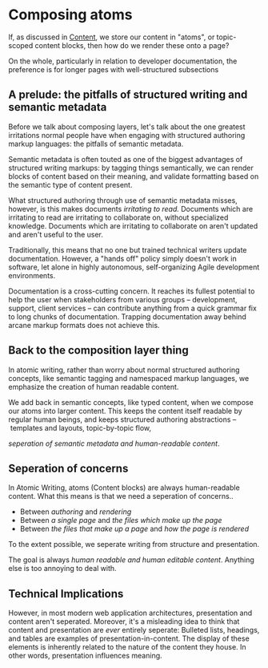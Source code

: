 # Composing atoms

If, as discussed in [Content](content.md), we store our content in "atoms", or topic-scoped content blocks, then how do we render these onto a page?

On the whole, particularly in relation to developer documentation, the preference is for longer pages with well-structured subsections

## A prelude: the pitfalls of structured writing and semantic metadata

Before we talk about composing layers, let's talk about the one greatest irritations normal people have when engaging with structured authoring markup languages: the pitfalls of semantic metadata.

Semantic metadata is often touted as one of the biggest advantages of structured writing markups: by tagging things semantically, we can render blocks of content based on their meaning, and validate formatting based on the semantic type of content present. 

What structured authoring through use of semantic metadata misses, however, is this makes documents _irritating to read._ Documents which are irritating to read are irritating to collaborate on, without specialized knowledge. Documents which are irritating to collaborate on aren't updated and aren't useful to the user.

Traditionally, this means that no one but trained technical writers update documentation. However, a "hands off" policy simply doesn't work in software, let alone in highly autonomous, self-organizing Agile development environments. 

Documentation is a cross-cutting concern. It reaches its fullest potential to help the user when stakeholders from various groups – development, support, client services – can contribute anything from a quick grammar fix to long chunks of documentation. Trapping documentation away behind arcane markup formats does not achieve this.

## Back to the composition layer thing

In atomic writing, rather than worry about normal structured authoring concepts, like semantic tagging and namespaced markup languages, we emphasize the creation of human readable content. 

We add back in semantic concepts, like typed content, when we compose our atoms into larger content. This keeps the content itself readable by regular human beings, and keeps structured authoring abstractions – templates and layouts, topic-by-topic flow, 

_seperation of semantic metadata and human-readable content_. 


## Seperation of concerns

In Atomic Writing, atoms (Content blocks) are always human-readable content. What this means is that we need a seperation of concerns..

* Between _authoring_ and _rendering_
* Between _a single page_ and _the files which make up the page_ 
* Between _the files that make up a page_ and _how the page is rendered_

To the extent possible, we seperate writing from structure and presentation.

The goal is always _human readable and human editable content_. Anything else is too annoying to deal with. 

## Technical Implications

However, in most modern web application architectures, presentation and content aren't seperated. Moreover, it's a misleading idea to think that content and presentation are _ever_ entirely seperate: Bulleted lists, headings, and tables are examples of presentation-in-content. The display of these elements is inherently related to the nature of the content they house. In other words, presentation influences meaning.


